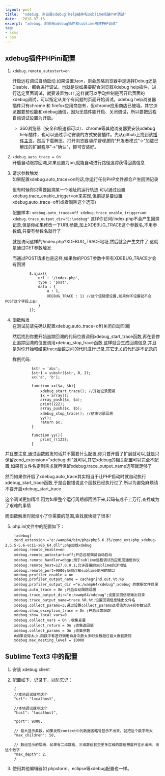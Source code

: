 ```yaml
---
layout: post
title:  "xdebug、浏览器xdebug help插件和sublime搭建PHP调试"
date:   2018-07-13
excerpt: "xdebug、浏览器xdebug插件和sublime搭建PHP调试"
tag:
- scss
- css
---
```


## xdebug插件PHPini配置
1. `xdebug.remote_autostart=on`  

   开启远程调试自动启动,如果设置为on，则会忽略浏览器中是选择Debug还是Disable，都会进行调试。也就是说如果要配合浏览器Xdebug help插件，进行选定页面调试，就要设置为`off`,这样就可以手动控制是否开启页面的xdebug调试，可以指定从某个有问题的页面开始调试。xdebug help浏览器插件只有chrome 和 firefox应用商店有，但chrome应用商店已被墙。其它浏览器要想也能和xdebug通信，因为无插件能开启、关闭调试，所以要把远程自动调试设置为开启。
    * 360浏览器（安全和极速都可以）、chrome等其他浏览器要安装xdebug help插件，也可以通过手动安装的方式安装插件。先从github上找到该[插件主页](https://github.com/mac-cain13/xdebug-helper-for-chrome)，然后下载解压。打开浏览器*插件管理里*的“开发者模式”->"加载已解压的扩展程序"->"确认"，即可安装好。

2. `xdebug.auto_trace = On`  
   开启自动跟踪回溯,如果设置为on,就能自动进行路径追踪获得回溯信息

3. 请求参数触发  
   如果配置xdebug.auto_trace=on的话,你运行任何PHP文件都会产生回溯记录

   但有时候你只需要回溯某一个地址的运行轨迹,可以通过设置xdebug.trace_enable_trigger=on来实现,但前提是要设置xdebug.auto_trace=off(或者删除这个选项)

      配置样本:
          ```
                 xdebug.auto_trace=off
                 xdebug.trace_enable_trigger=on
                 xdebug.trace_output_dir="E:\xdebug"
          ```
   这样你访问/index.php不会产生回溯记录,但是你如果修改一下URL参数,加上XDEBUG_TRACE这个参数名,不用参数值,只要有参数名就行了

   就是访问这样的/index.php?XDEBUG_TRACE地址,然后就会产生文件了,这就是通过GET参数触发

   而通过POST请求也是这样,如果你的POST参数中带有XDEBUG_TRACE才会有回溯
```
           $.ajax({
               url : '/index.php',
               type : 'post',
               data : {
                   a : 1,
                   XDEBUG_TRACE : 11 //这个值随便设置,如果你不设置就不会POST这个字段上去!
               }
           });
```

4. 函数触发  
   在测试前请先确认配置xdebug.auto_trace=off(关闭自动回溯)

   然后找到你要开始追踪回溯的代码位置调用xdebug_start_trace函数,再在要停止追踪回溯的位置调用xdebug_stop_trace函数,这样就会生成回溯信息,并且是对你开始和结束trace函数之间的代码进行记录,其它无关的代码是不记录的

   样例代码:
```
            $str = 'abc';
            $str1 = substr($str, 0, 2);
            xx('a', 'b');

            function xx($a, $b){
                xdebug_start_trace(); //开始记录回溯
                $x = array();
                array_push($x, $a);
                print(222);
                array_push($x, $b);
                xdebug_stop_trace(); //结束记录回溯
                yy();
                return $x;
            }

            function yy(){
                print_r(123);
            }
```
   并且要注意,通过函数触发的话并不需要什么配置,你只要开启了扩展就可以,就是只保留zend_extension="xdebug.dll"就可以,其它xdebug的相关配置可以完全不配置,如果有文件名定制需求就再保留xdebug.trace_output_name选项就足够了

   然而如果你开启了xdebug.auto_trace其实相当于让PHP启动时就自动执行xdebug_start_trace函数,于是会报错说这个函数已经执行过了,所以为避免麻烦请不要开启xdebug_start_trace

   这个调试更加精准,因为如果整个运行周期都回溯下来,起码有成千上万行,查找成为了艰难的事情

   而函数触发时就缩小了你需要的范围,查找就快捷了很多!

5. php.ini文件中的配置如下：
```
    [xdebug]
    zend_extension ="e:/wamp64/bin/php/php5.6.35/zend_ext/php_xdebug-2.5.5-5.6-vc11-x86_64.dll";php加载xdebug
    xdebug.remote_enable=on
    xdebug.remote_autostart=off;开启远程调试自动启动
    xdebug.remote_handler=dbgp;用于sublime远程调试的应用层通信协议
    xdebug.remote_host=127.0.0.1;允许连接的sublime的IP地址
    xdebug.remote_port=9000;反向连接sublime使用的端口
    xdebug.profiler_enable = on
    xdebug.profiler_output_name = cachegrind.out.%t.%p
    xdebug.profiler_output_dir ="e:/wamp64/xdebug";xdebug 的数据文件目录
    xdebug.auto_trace = On ;开启自动跟踪回溯
    xdebug.trace_output_dir="e:/wamp64/xdebug";设置回溯信息输出目录
    xdebug.trace_output_name=trace.%R.%t;设置回溯信息输出文件名
    xdebug.collect_params=3;通过设置collect_params选项值为3开启参数记录
    xdebug.show_exception_trace = On ;开启异常跟踪
    xdebug.show_local_vars=0
    xdebug.collect_vars = On ;收集变量
    xdebug.collect_return = On ;收集返回值
    xdebug.collect_params = On ;收集参数
    #如果设得太小,函数中有递归调用自身次数太多时会报超过最大嵌套数错
    xdebug.max_nesting_level = 10000
```

## Sublime Text3 中的配置

1. 安装 xdebug client

2. 配置如下，记录下，以防忘记：
```
    {
    //本地调试就写这个
    "url": "localhost",

    //本地调试就写这个
    "host": "localhost",

    "port": 9000,

    // 最大显示条数，如果发现context中的数据省略号显示不出来，就把这个数字改大
    "max_children": 50,

    // 数组显示的层级，如果有二维数组、三维数组甚至更多层级的数组想展开显示出来，改这个数字
    "max_depth": 2,
    }
```

3. 使用其他编辑器如 phpstorm、eclipse等xdebug配置也一样。

